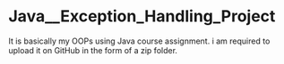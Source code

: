 # Java__Exception_Handling_Project
It is basically my OOPs using Java  course assignment. i am required to upload it on GitHub in the form of a zip folder.
